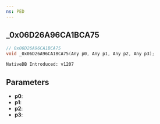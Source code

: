 ```yaml
---
ns: PED
---
```

## _0x06D26A96CA1BCA75

```c
// 0x06D26A96CA1BCA75
void _0x06D26A96CA1BCA75(Any p0, Any p1, Any p2, Any p3);
```

```
NativeDB Introduced: v1207
```

## Parameters
* **p0**:
* **p1**:
* **p2**:
* **p3**:
